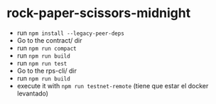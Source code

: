 # rock-paper-scissors-midnight
* run ```npm install --legacy-peer-deps```
* Go to the contract/ dir
* run ```npm run compact``` 
* run ```npm run build``` 
* run ```npm run test```
* Go to the rps-cli/ dir
* run ```npm run build```
* execute it with ```npm run testnet-remote``` (tiene que estar el docker levantado)